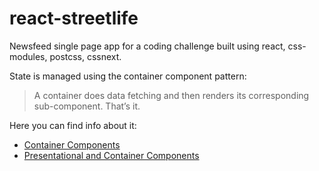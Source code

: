# react-streetlife

Newsfeed single page app for a coding challenge built using react, css-modules,
postcss, cssnext.

State is managed using the container component pattern:
  > A container does data fetching and then
  > renders its corresponding sub-component. That’s it.

Here you can find info about it:
- [Container Components](https://medium.com/@learnreact/container-components-c0e67432e005#.mqvkyuwwf)
- [Presentational and Container Components](https://medium.com/@dan_abramov/smart-and-dumb-components-7ca2f9a7c7d0#.mf75m1gg3)
